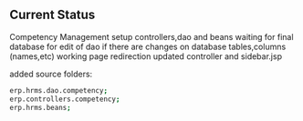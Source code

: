 ## Current Status
 Competency Management
 setup controllers,dao and beans 
 waiting for final database for edit of dao if there are changes on database tables,columns (names,etc)
 working page redirection updated controller and sidebar.jsp

added source folders:
```sh 
erp.hrms.dao.competency;
erp.controllers.competency;
erp.hrms.beans;
```